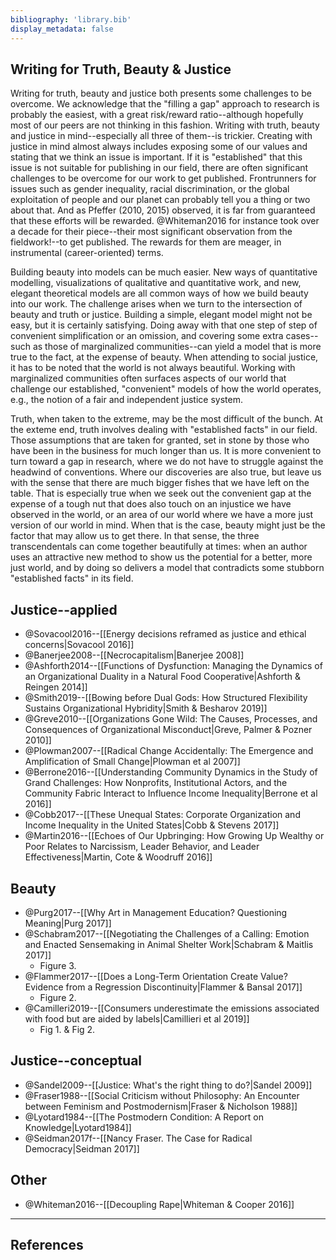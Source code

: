 ```yaml
---
bibliography: 'library.bib'
display_metadata: false
---
```


## Writing for Truth, Beauty & Justice

Writing for truth, beauty and justice both presents some challenges to be overcome. We acknowledge that the "filling a gap" approach to research is probably the easiest, with a great risk/reward ratio--although hopefully most of our peers are not thinking in this fashion. Writing with truth, beauty and justice in mind--especially all three of them--is trickier. Creating with justice in mind almost always includes exposing some of our values and stating that we think an issue is important. If it is "established" that this issue is not suitable for publishing in our field, there are often significant challenges to be overcome for our work to get published. Frontrunners for issues such as gender inequality, racial discrimination, or the global exploitation of people and our planet can probably tell you a thing or two about that. And as Pfeffer (2010, 2015) observed, it is far from guaranteed that these efforts will be rewarded. @Whiteman2016 for instance took over a decade for their piece--their most significant observation from the fieldwork!--to get published. The rewards for them are meager, in instrumental (career-oriented) terms. 

Building beauty into models can be much easier. New ways of quantitative modelling, visualizations of qualitative and quantitative work, and new, elegant theoretical models are all common ways of how we build beauty into our work. The challenge arises when we turn to the intersection of beauty and truth or justice. Building a simple, elegant model might not be easy, but it is certainly satisfying. Doing away with that one step of step of convenient simplification or an omission, and covering some extra cases--such as those of marginalized communities--can yield a model that is more true to the fact, at the expense of beauty. When attending to social justice, it has to be noted that the world is not always beautiful. Working with marginalized communities often surfaces aspects of our world that challenge our established, "convenient" models of how the world operates, e.g., the notion of a fair and independent justice system.

Truth, when taken to the extreme, may be the most difficult of the bunch. At the exteme end, truth involves dealing with "established facts" in our field. Those assumptions that are taken for granted, set in stone by those who have been in the business for much longer than us. It is more convenient to turn toward a gap in research, where we do not have to struggle against the headwind of conventions. Where our discoveries are also true, but leave us with the sense that there are much bigger fishes that we have left on the table. That is especially true when we seek out the convenient gap at the expense of a tough nut that does also touch on an injustice we have observed in the world, or an area of our world where we have a more just version of our world in mind. When that is the case, beauty might just be the factor that may allow us to get there. In that sense, the three transcendentals can come together beautifully at times: when an author uses an attractive new method to show us the potential for a better, more just world, and by doing so delivers a model that contradicts some stubborn "established facts" in its field. 

## Justice--applied

* @Sovacool2016--[[Energy decisions reframed as justice and ethical concerns|Sovacool 2016]]
* @Banerjee2008--[[Necrocapitalism|Banerjee 2008]]
* @Ashforth2014--[[Functions of Dysfunction: Managing the Dynamics of an Organizational Duality in a Natural Food Cooperative|Ashforth & Reingen 2014]]
* @Smith2019--[[Bowing before Dual Gods: How Structured Flexibility Sustains Organizational Hybridity|Smith & Besharov 2019]]
* @Greve2010--[[Organizations Gone Wild: The Causes, Processes, and Consequences of Organizational Misconduct|Greve, Palmer & Pozner 2010]]
* @Plowman2007--[[Radical Change Accidentally: The Emergence and Amplification of Small Change|Plowman et al 2007]]
* @Berrone2016--[[Understanding Community Dynamics in the Study of Grand Challenges: How Nonprofits, Institutional Actors, and the Community Fabric Interact to Influence Income Inequality|Berrone et al 2016]]
* @Cobb2017--[[These Unequal States: Corporate Organization and Income Inequality in the United States|Cobb & Stevens 2017]]
* @Martin2016--[[Echoes of Our Upbringing: How Growing Up Wealthy or Poor Relates to Narcissism, Leader Behavior, and Leader Effectiveness|Martin, Cote & Woodruff 2016]]

## Beauty

* @Purg2017--[[Why Art in Management Education? Questioning Meaning|Purg 2017]]
* @Schabram2017--[[Negotiating the Challenges of a Calling: Emotion and Enacted Sensemaking in Animal Shelter Work|Schabram & Maitlis 2017]]
    * Figure 3.
* @Flammer2017--[[Does a Long-Term Orientation Create Value? Evidence from a Regression Discontinuity|Flammer & Bansal 2017]]
    * Figure 2.
* @Camilleri2019--[[Consumers underestimate the emissions associated with food but are aided by labels|Camillieri et al 2019]]
    * Fig 1. & Fig 2.

## Justice--conceptual

* @Sandel2009--[[Justice: What's the right thing to do?|Sandel 2009]]
* @Fraser1988--[[Social Criticism without Philosophy: An Encounter between Feminism and Postmodernism|Fraser & Nicholson 1988]]
* @Lyotard1984--[[The Postmodern Condition: A Report on Knowledge|Lyotard1984]]
* @Seidman2017f--[[Nancy Fraser. The Case for Radical Democracy|Seidman 2017]]

## Other

* @Whiteman2016--[[Decoupling Rape|Whiteman & Cooper 2016]]

---

## References